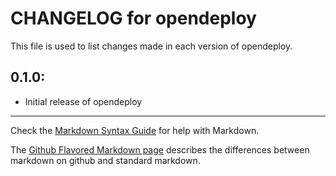 # CHANGELOG for opendeploy

This file is used to list changes made in each version of opendeploy.

## 0.1.0:

* Initial release of opendeploy

- - -
Check the [Markdown Syntax Guide](http://daringfireball.net/projects/markdown/syntax) for help with Markdown.

The [Github Flavored Markdown page](http://github.github.com/github-flavored-markdown/) describes the differences between markdown on github and standard markdown.
